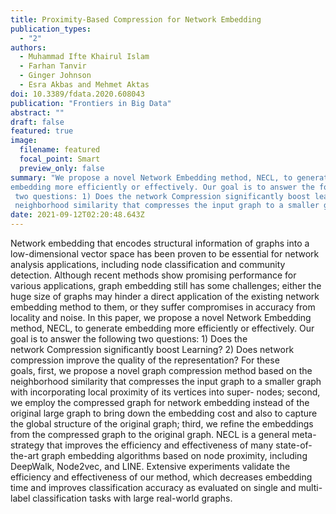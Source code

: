 ```yaml
---
title: Proximity-Based Compression for Network Embedding
publication_types:
  - "2"
authors:
  - Muhammad Ifte Khairul Islam
  - Farhan Tanvir
  - Ginger Johnson
  - Esra Akbas and Mehmet Aktas
doi: 10.3389/fdata.2020.608043
publication: "Frontiers in Big Data"
abstract: ""
draft: false
featured: true
image:
  filename: featured
  focal_point: Smart
  preview_only: false
summary: "We propose a novel Network Embedding method, NECL, to generate
embedding more efficiently or effectively. Our goal is to answer the following
 two questions: 1) Does the network Compression significantly boost learning? 2) Does network compression improve the quality of the representation? For these goals, first, we propose a novel graph compression method based on the
 neighborhood similarity that compresses the input graph to a smaller graph with incorporating local proximity of its vertices into super-nodes; second, we employ the compressed graph for network embedding instead of the original large graph to bring down the embedding cost and also to capture the global structure of the original graph; third, we refine the embeddings from the compressed graph to the original graph."
date: 2021-09-12T02:20:48.643Z
---
```

Network embedding that encodes structural information of graphs into a low-dimensional vector space has been proven to be essential for network analysis applications, including node classification and community detection. Although recent methods show promising performance for various applications, graph embedding still has some challenges; either the huge size of graphs may hinder a direct application of the existing network embedding method to them, or they suffer compromises in accuracy from locality and noise. In this paper, we propose a novel Network Embedding method, NECL, to generate embedding more efficiently or effectively. Our goal is to answer the following two questions: 1) Does the network Compression significantly boost Learning? 2) Does network compression improve the quality of the representation? For these goals, first, we propose a novel graph compression method based on the neighborhood similarity that compresses the input graph to a smaller graph with incorporating local proximity of its vertices into super- nodes; second, we employ the compressed graph for network embedding instead of the original large graph to bring down the embedding cost and also to capture the global structure of the original graph; third, we refine the embeddings from the compressed graph to the original graph. NECL is a general meta-strategy that improves the efficiency and effectiveness of many state-of-the-art graph embedding algorithms based on node proximity, including DeepWalk, Node2vec, and LINE. Extensive experiments validate the efficiency and effectiveness of our method, which decreases embedding time and improves classification accuracy as evaluated on single and multi-label classification tasks with large real-world graphs.